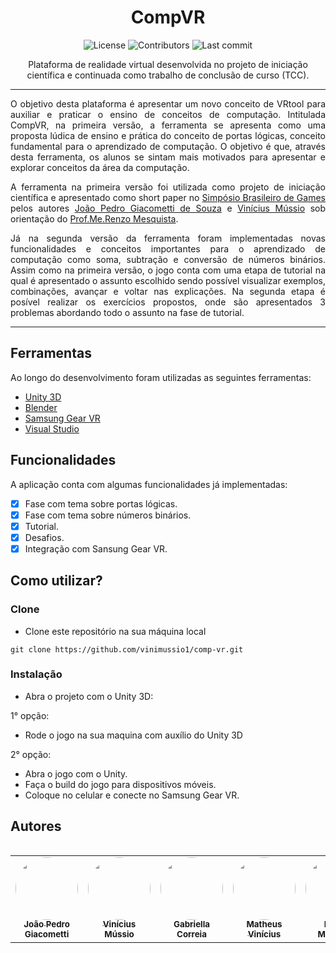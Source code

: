 <h1 align="center">CompVR</h1>

<p align = "center"><img alt="License" src="https://img.shields.io/github/license/vinimussio1/comp-vr?color=blue"> <img alt="Contributors" src="https://img.shields.io/github/contributors/vinimussio1/comp-vr"> <img alt="Last commit" src="https://img.shields.io/github/last-commit/vinimussio1/comp-vr"> </p>

<p align="center">Plataforma de realidade virtual desenvolvida no projeto de iniciação científica e continuada como trabalho de conclusão de curso (TCC).</p>

-----
<p align="justify">O objetivo desta plataforma é apresentar um novo conceito de VRtool para auxiliar e praticar o ensino de conceitos de computação. Intitulada CompVR, na primeira versão, a ferramenta se apresenta como uma proposta lúdica de ensino e prática do conceito de portas lógicas, conceito fundamental para o aprendizado de computação. O objetivo é que, através desta ferramenta, os alunos se sintam mais motivados para apresentar e explorar conceitos da área da computação.</p>

<p align="justify">A ferramenta na primeira versão foi utilizada como projeto de iniciação científica e apresentado como short paper no <a href="https://www.sbgames.org">Simpósio Brasileiro de Games</a> pelos autores <a href="https://www.linkedin.com/in/jpgsouza/">João Pedro Giacometti de Souza</a> e <a href="https://www.linkedin.com/in/vin%C3%ADcius-mússio-77223a1ab/">Vinícius Mússio</a> sob orientação do <a href="https://www.linkedin.com/in/renzo-mesquita-01589536/">Prof.Me.Renzo Mesquista</a>.</p>

<p align="justify">Já na segunda versão da ferramenta foram implementadas novas funcionalidades e conceitos importantes para o aprendizado de computação como soma, subtração e conversão de números binários. Assim como na primeira versão, o jogo conta com uma etapa de tutorial na qual é apresentado o assunto escolhido sendo possível visualizar exemplos, combinações, avançar e voltar nas explicações. Na segunda etapa é posível realizar os exercícios propostos, onde são apresentados 3 problemas abordando todo o assunto na fase de tutorial.</p>

-----

## Ferramentas
Ao longo do desenvolvimento foram utilizadas as seguintes ferramentas:
 - [Unity 3D](https://unity.com/pt)
 - [Blender](https://www.blender.org)
 - [Samsung Gear VR](https://www.oculus.com/gear-vr/?locale=pt_BR)
 - [Visual Studio](https://visualstudio.microsoft.com/pt-br/)

## Funcionalidades
A aplicação conta com algumas funcionalidades já implementadas:
- [X] Fase com tema sobre portas lógicas.
- [X] Fase com tema sobre números binários.
- [X] Tutorial.
- [X] Desafios.
- [X] Integração com Sansung Gear VR.

## Como utilizar? 

### Clone
- Clone este repositório na sua máquina local
```
git clone https://github.com/vinimussio1/comp-vr.git
```

### Instalação
- Abra o projeto com o Unity 3D:

1° opção:
  - Rode o jogo na sua maquina com auxílio do Unity 3D

2° opção:
  - Abra o jogo com o Unity.
  - Faça o build do jogo para dispositivos móveis.
  - Coloque no celular e conecte no Samsung Gear VR.

<h2 align = "left">Autores</h2>
<table align="left">
  <tr align ="center">
    <td align="center"><a href="https://www.linkedin.com/in/jpgsouza/"><img style="border-radius: 50%;" src="https://media-exp3.licdn.com/dms/image/C4D03AQFtqtk9lQcNDg/profile-displayphoto-shrink_200_200/0/1572229331659?e=1629331200&v=beta&t=OaMQl2qEmkjTkMXSPNSRQKJfipgYGTiwJmXq794HByc" width="100px;" alt=""/><br /><sub><b>João Pedro Giacometti</b></sub></a><br /></td>
   <td align="center"><a href="https://www.linkedin.com/in/vin%C3%ADcius-mússio-77223a1ab/"><img style="border-radius: 50%;" src="https://media-exp3.licdn.com/dms/image/C4E03AQFuTareq8B3rw/profile-displayphoto-shrink_200_200/0/1594185603659?e=1629331200&v=beta&t=rSYtjBt-wdrF9zMuXMpreYvoMhhG-lXvWRpdjx9JjMI" width="100px;" alt=""/><br /><sub><b>Vinícius Mússio</b></sub></a><br /></td>
   <td align="center"><a href="https://www.linkedin.com/in/gabriella-correia-561b73131/"><img style="border-radius: 50%;" src="https://media-exp3.licdn.com/dms/image/C4E03AQGpXk4A8tidZQ/profile-displayphoto-shrink_200_200/0/1583843179707?e=1629331200&v=beta&t=eeX8IOZulCUkKJZsYGBEBdpc_P19VeTdcHGpp4e6ot0" width="100px;" alt=""/><br /><sub><b>Gabriella Correia</b></sub></a><br /></td>
    <td align="center"><a href="https://github.com/MatVini"><img style="border-radius: 50%;" src="https://avatars.githubusercontent.com/u/47637801?v=4" width="100px;" alt=""/><br /><sub><b>Matheus Vinícius</b></sub></a><br /></td>
   <td align="center"><a href="https://www.linkedin.com/in/renzo-mesquita-01589536/"><img style="border-radius: 50%;" src="https://media-exp3.licdn.com/dms/image/C4E03AQFs1PBiTOEYxA/profile-displayphoto-shrink_200_200/0/1548076360222?e=1629331200&v=beta&t=qybwiHjJXvdw6IngRqm9fAPUNj1Hj54NLTwOWC4FG6A" width="100px;" alt=""/><br /><sub><b>Renzo Mesquita</b></sub></a><br /></td>
 </tr>
